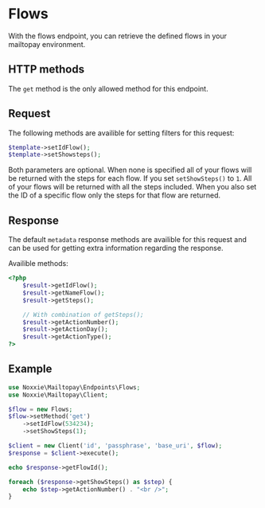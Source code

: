 
# Flows

With the flows endpoint, you can retrieve the defined flows in your mailtopay environment.  

## HTTP methods  

The `get` method is the only allowed method for this  endpoint.

## Request

The following methods are availible for setting filters for this request:

````php
$template->setIdFlow();
$template->setShowsteps();
````

Both parameters are optional. When none is specified all of your flows will be returned with the steps for each flow. If you set `setShowSteps()` to `1`. All of your flows will be returned with all the steps included. When you also set the ID of a specific flow only the steps for that flow are returned.

## Response

The default `metadata` response methods are availible for this request and can be used for getting extra information regarding the response.

Availible methods:
````php
<?php
	$result->getIdFlow();
	$result->getNameFlow();
	$result->getSteps();

	// With combination of getSteps();
	$result->getActionNumber();
	$result->getActionDay();
	$result->getActionType();
?>
````

## Example
````php
use Noxxie\Mailtopay\Endpoints\Flows;
use Noxxie\Mailtopay\Client;

$flow = new Flows;
$flow->setMethod('get')
	->setIdFlow(534234);
	->setShowSteps(1);

$client = new Client('id', 'passphrase', 'base_uri', $flow);
$response = $client->execute();

echo $response->getFlowId();

foreach ($response->getShowSteps() as $step) {
	echo $step->getActionNumber() . "<br />";
}
````

